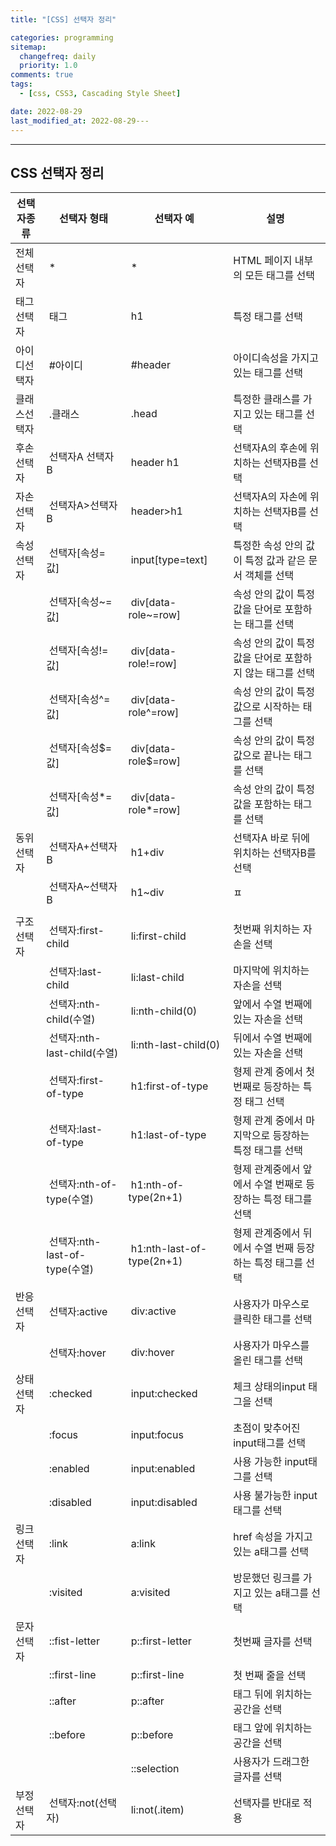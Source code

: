 ```yaml
---
title: "[CSS] 선택자 정리"

categories: programming
sitemap:
  changefreq: daily
  priority: 1.0
comments: true
tags:
  - [css, CSS3, Cascading Style Sheet]

date: 2022-08-29
last_modified_at: 2022-08-29---
---
```


---

## CSS 선택자 정리

| 선택자종류   |  선택자 형태                   | 선택자 예                  | 설명                                                         |
| ------------ | ------------------------------ | -------------------------- | ------------------------------------------------------------ |
| 전체선택자   |  \*                            |  \*                        | HTML 페이지 내부의 모든 태그를 선택                          |
| 태그선택자   |  태그                          |  h1                        | 특정 태그를 선택                                             |
| 아이디선택자 |  #아이디                       |  #header                   | 아이디속성을 가지고 있는 태그를 선택                         |
| 클래스선택자 |  .클래스                       |  .head                     | 특정한 클래스를 가지고 있는 태그를 선택                      |
| 후손선택자   |  선택자A 선택자B               |  header h1                 | 선택자A의 후손에 위치하는 선택자B를 선택                     |
| 자손선택자   |  선택자A>선택자B               |  header>h1                 | 선택자A의 자손에 위치하는 선택자B를 선택                     |
| 속성선택자   |  선택자[속성=값]               |  input[type=text]          | 특정한 속성 안의 값이 특정 값과 같은 문서 객체를 선택        |
|              |  선택자[속성~=값]              |  div[data-role~=row]       | 속성 안의 값이 특정 값을 단어로 포함하는 태그를 선택         |
|              |  선택자[속성!=값]              |  div[data-role!=row]       | 속성 안의 값이 특정 값을 단어로 포함하지 않는 태그를 선택    |
|              |  선택자[속성^=값]              |  div[data-role^=row]       | 속성 안의 값이 특정 값으로 시작하는 태그를 선택              |
|              |  선택자[속성$=값]              |  div[data-role$=row]       | 속성 안의 값이 특정 값으로 끝나는 태그를 선택                |
|              |  선택자[속성*=값]              |  div[data-role*=row]       | 속성 안의 값이 특정 값을 포함하는 태그를 선택                |
| 동위선택자   |  선택자A+선택자B               |  h1+div                    | 선택자A 바로 뒤에 위치하는 선택자B를 선택                    |
|              |  선택자A~선택자B               |  h1~div                    | ㅍ                                                           |
|              |                                |                            |                                                              |
| 구조 선택자  |  선택자:first-child            |  li:first-child            | 첫번째 위치하는 자손을 선택                                  |
|              |  선택자:last-child             |  li:last-child             | 마지막에 위치하는 자손을 선택                                |
|              |  선택자:nth-child(수열)        |  li:nth-child(0)           | 앞에서 수열 번째에 있는 자손을 선택                          |
|              |  선택자:nth-last-child(수열)   |  li:nth-last-child(0)      | 뒤에서 수열 번째에 있는 자손을 선택                          |
|              |  선택자:first-of-type          |  h1:first-of-type          | 형제 관계 중에서 첫번째로 등장하는 특정 태그 선택            |
|              |  선택자:last-of-type           |  h1:last-of-type           | 형제 관계 중에서 마지막으로 등장하는 특정 태그를 선택        |
|              |  선택자:nth-of-type(수열)      |  h1:nth-of-type(2n+1)      | 형제 관계중에서 앞에서 수열 번째로 등장하는 특정 태그를 선택 |
|              |  선택자:nth-last-of-type(수열) |  h1:nth-last-of-type(2n+1) | 형제 관계중에서 뒤에서 수열 번째 등장하는 특정 태그를 선택   |
| 반응선택자   |  선택자:active                 |  div:active                | 사용자가 마우스로 클릭한 태그를 선택                         |
|              |  선택자:hover                  |  div:hover                 | 사용자가 마우스를 올린 태그를 선택                           |
| 상태선택자   |  :checked                      |  input:checked             | 체크 상태의input 태그을 선택                                 |
|              |  :focus                        |  input:focus               | 초점이 맞추어진 input태그를 선택                             |
|              |  :enabled                      |  input:enabled             | 사용 가능한 input태그를 선택                                 |
|              |  :disabled                     |  input:disabled            | 사용 불가능한 input태그를 선택                               |
| 링크선택자   |  :link                         |  a:link                    | href 속성을 가지고 있는 a태그를 선택                         |
|              |  :visited                      |  a:visited                 | 방문했던 링크를 가지고 있는 a태그를 선택                     |
| 문자선택자   |  ::fist-letter                 |  p::first-letter           | 첫번째 글자를 선택                                           |
|              |  ::first-line                  |  p::first-line             | 첫 번째 줄을 선택                                            |
|              |  ::after                       |  p::after                  | 태그 뒤에 위치하는 공간을 선택                               |
|              |  ::before                      |  p::before                 | 태그 앞에 위치하는 공간을 선택                               |
|              |                                |  ::selection               | 사용자가 드래그한 글자를 선택                                |
| 부정선택자   |  선택자:not(선택자)            |  li:not(.item)             | 선택자를 반대로 적용                                         |
